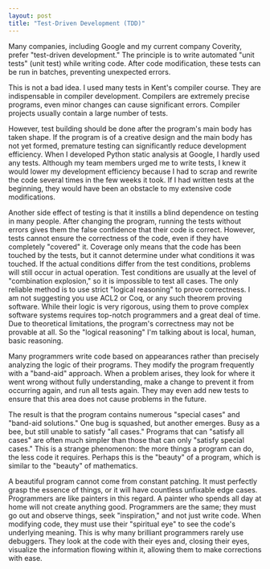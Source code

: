 ```yaml
---
layout: post
title: "Test-Driven Development (TDD)"
---
```



Many companies, including Google and my current company Coverity, prefer "test-driven development." The principle is to write automated "unit tests" (unit test) while writing code. After code modification, these tests can be run in batches, preventing unexpected errors.

This is not a bad idea. I used many tests in Kent's compiler course. They are indispensable in compiler development. Compilers are extremely precise programs, even minor changes can cause significant errors. Compiler projects usually contain a large number of tests.

However, test building should be done after the program's main body has taken shape. If the program is of a creative design and the main body has not yet formed, premature testing can significantly reduce development efficiency. When I developed Python static analysis at Google, I hardly used any tests. Although my team members urged me to write tests, I knew it would lower my development efficiency because I had to scrap and rewrite the code several times in the few weeks it took. If I had written tests at the beginning, they would have been an obstacle to my extensive code modifications.

Another side effect of testing is that it instills a blind dependence on testing in many people. After changing the program, running the tests without errors gives them the false confidence that their code is correct. However, tests cannot ensure the correctness of the code, even if they have completely "covered" it. Coverage only means that the code has been touched by the tests, but it cannot determine under what conditions it was touched. If the actual conditions differ from the test conditions, problems will still occur in actual operation. Test conditions are usually at the level of "combination explosion," so it is impossible to test all cases. The only reliable method is to use strict "logical reasoning" to prove correctness. I am not suggesting you use ACL2 or Coq, or any such theorem proving software. While their logic is very rigorous, using them to prove complex software systems requires top-notch programmers and a great deal of time. Due to theoretical limitations, the program's correctness may not be provable at all. So the "logical reasoning" I'm talking about is local, human, basic reasoning.

Many programmers write code based on appearances rather than precisely analyzing the logic of their programs. They modify the program frequently with a "band-aid" approach. When a problem arises, they look for where it went wrong without fully understanding, make a change to prevent it from occurring again, and run all tests again. They may even add new tests to ensure that this area does not cause problems in the future.

The result is that the program contains numerous "special cases" and "band-aid solutions." One bug is squashed, but another emerges. Busy as a bee, but still unable to satisfy "all cases." Programs that can "satisfy all cases" are often much simpler than those that can only "satisfy special cases." This is a strange phenomenon: the more things a program can do, the less code it requires. Perhaps this is the "beauty" of a program, which is similar to the "beauty" of mathematics.

A beautiful program cannot come from constant patching. It must perfectly grasp the essence of things, or it will have countless unfixable edge cases. Programmers are like painters in this regard. A painter who spends all day at home will not create anything good. Programmers are the same; they must go out and observe things, seek "inspiration," and not just write code. When modifying code, they must use their "spiritual eye" to see the code's underlying meaning. This is why many brilliant programmers rarely use debuggers. They look at the code with their eyes and, closing their eyes, visualize the information flowing within it, allowing them to make corrections with ease.